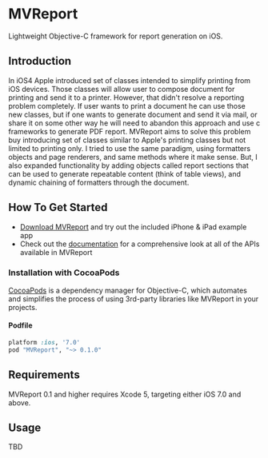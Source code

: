 MVReport
========

Lightweight Objective-C framework for report generation on iOS.

## Introduction

In iOS4 Apple introduced set of classes intended to simplify printing from iOS devices. Those classes will allow user to compose document for printing and send it to a printer.
However, that didn't resolve a reporting problem completely. If user wants to print a document he can use those new classes, but if one wants to generate document and send it via mail, or share it on some other way
he will need to abandon this approach and use c frameworks to generate PDF report. MVReport aims to solve this problem buy introducing set of classes similar to Apple's printing classes but not limited
to printing only. I tried to use the same paradigm, using formatters objects and page renderers, and same methods where it make sense. But, I also expanded functionality by adding objects called report sections that can be used to generate
repeatable content (think of table views), and dynamic chaining of formatters through the document.

## How To Get Started

- [Download MVReport](https://github.com/moroverse/MVReport/archive/master.zip) and try out the included iPhone & iPad example app
- Check out the [documentation](http://cocoadocs.org/docsets/MVReport/0.1.0/) for a comprehensive look at all of the APIs available in MVReport

### Installation with CocoaPods

[CocoaPods](http://cocoapods.org) is a dependency manager for Objective-C, which automates and simplifies the process of using 3rd-party libraries like MVReport in your projects.

#### Podfile

```ruby
platform :ios, '7.0'
pod "MVReport", "~> 0.1.0"
```

## Requirements

MVReport 0.1 and higher requires Xcode 5, targeting either iOS 7.0 and above.

## Usage

TBD